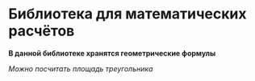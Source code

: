# Библиотека для математических расчётов

**В данной библиотеке хранятся геометрические формулы**

*Можно посчитать площадь треугольника*